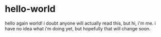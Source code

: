 # hello-world

hello again world! i doubt anyone will actually read this, but hi, i'm me. i have no idea what i'm doing yet, but hopefully that will change soon. 
